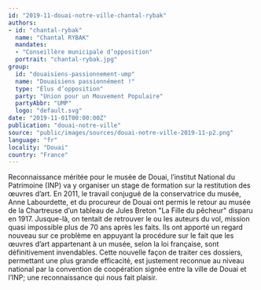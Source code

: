```yaml
---
id: "2019-11-douai-notre-ville-chantal-rybak"
authors:
- id: "chantal-rybak"
  name: "Chantal RYBAK"
  mandates: 
  - "Conseillère municipale d’opposition"
  portrait: "chantal-rybak.jpg"
group:
  id: "douaisiens-passionnement-ump"
  name: "Douaisiens passionnément !"
  type: "Élus d’opposition"
  party: "Union pour un Mouvement Populaire"
  partyAbbr: "UMP"
  logo: "default.svg"
date: "2019-11-01T00:00:00Z"
publication: "douai-notre-ville"
source: "public/images/sources/douai-notre-ville-2019-11-p2.png"
language: "fr"
locality: "Douai"
country: "France"
---
```


Reconnaissance méritée pour le musée de Douai, l’institut National du Patrimoine (INP) va y organiser un stage de formation sur la restitution des œuvres d’art. En 2011, le travail conjugué de la conservatrice du musée, Anne Labourdette, et du procureur de Douai ont permis le retour au musée de la Chartreuse d’un tableau de Jules Breton "La Fille du pêcheur" disparu en 1917. Jusque-là, on tentait de retrouver le ou les auteurs du vol, mission quasi impossible plus de 70 ans après les faits. Ils ont apporté un regard nouveau sur ce problème en appuyant la procédure sur le fait que les œuvres d’art appartenant à un musée, selon la loi française, sont définitivement invendables.  Cette nouvelle façon de traiter ces dossiers, permettant une plus grande efficacité, est justement reconnue au niveau national par la convention de coopération signée entre la ville de Douai et l’INP; une reconnaissance qui nous fait plaisir.
